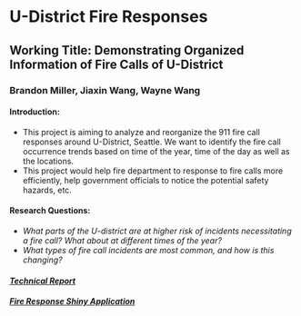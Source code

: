 # U-District Fire Responses
## Working Title: Demonstrating Organized Information of Fire Calls of U-District  
### Brandon Miller, Jiaxin Wang, Wayne Wang

#### Introduction:

* This project is aiming to analyze and reorganize the 911 fire call responses around U-District, Seattle. We want to identify the fire call occurrence trends based on time of the year, time of the day as well as the locations.
* This project would help fire department to response to fire calls more efficiently, help government officials to notice the potential safety hazards, etc.

#### Research Questions:
* _What parts of the U-district are at higher risk of incidents necessitating a fire call? What about at different times of the year?_
* _What types of fire call incidents are most common, and how is this changing?_

#### [_Technical Report_](https://github.com/Wayne-86/U-District-Fire-Responses/wiki/Technical-Report)
#### [_Fire Response Shiny Application_](https://waynew86.shinyapps.io/Fire-Response/)

